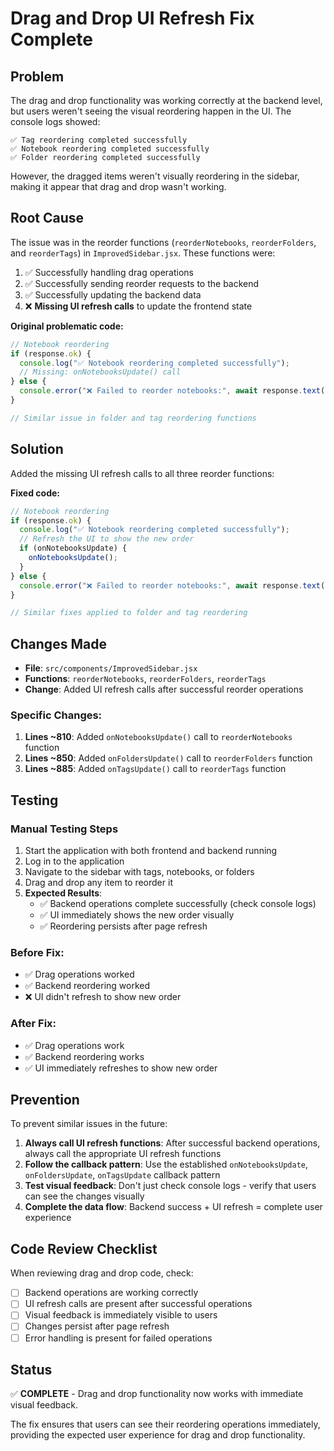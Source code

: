 # Drag and Drop UI Refresh Fix Complete

## Problem

The drag and drop functionality was working correctly at the backend level, but users weren't seeing the visual reordering happen in the UI. The console logs showed:

```
✅ Tag reordering completed successfully
✅ Notebook reordering completed successfully
✅ Folder reordering completed successfully
```

However, the dragged items weren't visually reordering in the sidebar, making it appear that drag and drop wasn't working.

## Root Cause

The issue was in the reorder functions (`reorderNotebooks`, `reorderFolders`, and `reorderTags`) in `ImprovedSidebar.jsx`. These functions were:

1. ✅ Successfully handling drag operations
2. ✅ Successfully sending reorder requests to the backend
3. ✅ Successfully updating the backend data
4. ❌ **Missing UI refresh calls** to update the frontend state

**Original problematic code:**

```javascript
// Notebook reordering
if (response.ok) {
  console.log("✅ Notebook reordering completed successfully");
  // Missing: onNotebooksUpdate() call
} else {
  console.error("❌ Failed to reorder notebooks:", await response.text());
}

// Similar issue in folder and tag reordering functions
```

## Solution

Added the missing UI refresh calls to all three reorder functions:

**Fixed code:**

```javascript
// Notebook reordering
if (response.ok) {
  console.log("✅ Notebook reordering completed successfully");
  // Refresh the UI to show the new order
  if (onNotebooksUpdate) {
    onNotebooksUpdate();
  }
} else {
  console.error("❌ Failed to reorder notebooks:", await response.text());
}

// Similar fixes applied to folder and tag reordering
```

## Changes Made

- **File**: `src/components/ImprovedSidebar.jsx`
- **Functions**: `reorderNotebooks`, `reorderFolders`, `reorderTags`
- **Change**: Added UI refresh calls after successful reorder operations

### Specific Changes:

1. **Lines ~810**: Added `onNotebooksUpdate()` call to `reorderNotebooks` function
2. **Lines ~850**: Added `onFoldersUpdate()` call to `reorderFolders` function
3. **Lines ~885**: Added `onTagsUpdate()` call to `reorderTags` function

## Testing

### Manual Testing Steps

1. Start the application with both frontend and backend running
2. Log in to the application
3. Navigate to the sidebar with tags, notebooks, or folders
4. Drag and drop any item to reorder it
5. **Expected Results**:
   - ✅ Backend operations complete successfully (check console logs)
   - ✅ UI immediately shows the new order visually
   - ✅ Reordering persists after page refresh

### Before Fix:

- ✅ Drag operations worked
- ✅ Backend reordering worked
- ❌ UI didn't refresh to show new order

### After Fix:

- ✅ Drag operations work
- ✅ Backend reordering works
- ✅ UI immediately refreshes to show new order

## Prevention

To prevent similar issues in the future:

1. **Always call UI refresh functions**: After successful backend operations, always call the appropriate UI refresh functions
2. **Follow the callback pattern**: Use the established `onNotebooksUpdate`, `onFoldersUpdate`, `onTagsUpdate` callback pattern
3. **Test visual feedback**: Don't just check console logs - verify that users can see the changes visually
4. **Complete the data flow**: Backend success + UI refresh = complete user experience

## Code Review Checklist

When reviewing drag and drop code, check:

- [ ] Backend operations are working correctly
- [ ] UI refresh calls are present after successful operations
- [ ] Visual feedback is immediately visible to users
- [ ] Changes persist after page refresh
- [ ] Error handling is present for failed operations

## Status

✅ **COMPLETE** - Drag and drop functionality now works with immediate visual feedback.

The fix ensures that users can see their reordering operations immediately, providing the expected user experience for drag and drop functionality.
